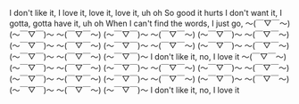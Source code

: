 
I don't like it, I love it, love it, love it, uh oh
So good it hurts
I don't want it, I gotta, gotta have it, uh oh
When I can't find the words, I just go,
〜(￣▽￣〜)
(〜￣▽￣)〜
〜(￣▽￣〜)
(〜￣▽￣)〜
〜(￣▽￣〜)
(〜￣▽￣)〜
〜(￣▽￣〜)
(〜￣▽￣)〜
〜(￣▽￣〜)
(〜￣▽￣)〜
〜(￣▽￣〜)
(〜￣▽￣)〜
〜(￣▽￣〜)
(〜￣▽￣)〜
〜(￣▽￣〜)
(〜￣▽￣)〜
I don't like it, no, I love it
〜(￣▽￣〜)
(〜￣▽￣)〜
〜(￣▽￣〜)
(〜￣▽￣)〜
〜(￣▽￣〜)
(〜￣▽￣)〜
〜(￣▽￣〜)
(〜￣▽￣)〜
〜(￣▽￣〜)
(〜￣▽￣)〜
〜(￣▽￣〜)
(〜￣▽￣)〜
〜(￣▽￣〜)
(〜￣▽￣)〜
〜(￣▽￣〜)
(〜￣▽￣)〜
I don't like it, no, I love it
